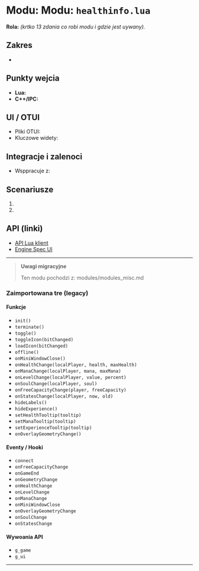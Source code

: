 # Modu: Modu: `healthinfo.lua`
**Rola:** *(krtko  13 zdania co robi modu i gdzie jest uywany).*

## Zakres
-

## Punkty wejcia
- **Lua:**
- **C++/IPC:**

## UI / OTUI
- Pliki OTUI:
- Kluczowe widety:

## Integracje i zalenoci
- Wsppracuje z:

## Scenariusze
1.
2.

## API (linki)
- [API Lua  klient](../../api/lua/luafunctions_client.md)
- [Engine  Spec UI](../../api/engine/otclient_v_8_specyfikacja_ui.md)

---

> **Uwagi migracyjne**
>
> Ten modu pochodzi z: modules/modules_misc.md

### Zaimportowana tre (legacy)
#### Funkcje

- `init()`
- `terminate()`
- `toggle()`
- `toggleIcon(bitChanged)`
- `loadIcon(bitChanged)`
- `offline()`
- `onMiniWindowClose()`
- `onHealthChange(localPlayer, health, maxHealth)`
- `onManaChange(localPlayer, mana, maxMana)`
- `onLevelChange(localPlayer, value, percent)`
- `onSoulChange(localPlayer, soul)`
- `onFreeCapacityChange(player, freeCapacity)`
- `onStatesChange(localPlayer, now, old)`
- `hideLabels()`
- `hideExperience()`
- `setHealthTooltip(tooltip)`
- `setManaTooltip(tooltip)`
- `setExperienceTooltip(tooltip)`
- `onOverlayGeometryChange()`


#### Eventy / Hooki

- `connect`
- `onFreeCapacityChange`
- `onGameEnd`
- `onGeometryChange`
- `onHealthChange`
- `onLevelChange`
- `onManaChange`
- `onMiniWindowClose`
- `onOverlayGeometryChange`
- `onSoulChange`
- `onStatesChange`


#### Wywoania API

- `g_game`
- `g_ui`

---
